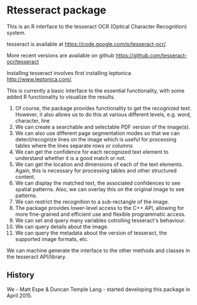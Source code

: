 # Rtesseract package

This is an R interface to the tesseract OCR (Optical Character Recognition) system.

tesseract is available at https://code.google.com/p/tesseract-ocr/.

More recent versions are available on github
  https://github.com/tesseract-ocr/tesseract

Installing tesseract involves first installing leptonica
http://www.leptonica.com/.

This is currently a basic interface to the essential functionality, with some
added R functionality to visualize the results.

1. Of course, the package provides functionality to get the recognized text.
However, it also allows us to do this at various different levels, e.g.
word, character, line
3. We can create a searchable and selectable PDF version of the image(s).
2. We can also use different page segmentation modes so that we can detect/recognize
lines on the image which is useful for processing tables where the lines separate
rows or columns
3. We can get the confidence for each recognized text element to understand whether it is 
  a good match or not.
3. We can get the location and dimensions of each of the text elements. Again, this is 
 necessary for processing tables and other structured content.
3. We can display the matched text, the associated confidences to see spatial patterns.
 Also, we can overlay this on the original image to see patterns.
3. We can restrict the recognition to a sub-rectangle of the image.
3. The package provides lower-level access to the C++ API, allowing for more fine-grained and efficient
 use and flexible programmatic access.
3. We can set and query many variables cotrolling tesseract's behaviour.
3. We can query details about the image.
3. We can query the metadata about the version of tesseract, the supported image formats, etc.



We can machine generate the interface to the other methods and classes in the tesseract API/library.


## History
We - Matt Espe & Duncan Temple Lang - started developing this package in April 2015.